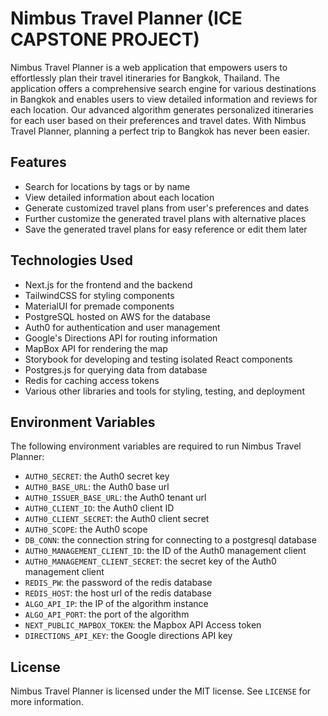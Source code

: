 # Nimbus Travel Planner (ICE CAPSTONE PROJECT)

Nimbus Travel Planner is a web application that empowers users to effortlessly plan their travel itineraries for Bangkok, Thailand. The application offers a comprehensive search engine for various destinations in Bangkok and enables users to view detailed information and reviews for each location. Our advanced algorithm generates personalized itineraries for each user based on their preferences and travel dates. With Nimbus Travel Planner, planning a perfect trip to Bangkok has never been easier.

## Features

- Search for locations by tags or by name
- View detailed information about each location
- Generate customized travel plans from user's preferences and dates
- Further customize the generated travel plans with alternative places
- Save the generated travel plans for easy reference or edit them later

## Technologies Used

- Next.js for the frontend and the backend
- TailwindCSS for styling components
- MaterialUI for premade components
- PostgreSQL hosted on AWS for the database
- Auth0 for authentication and user management
- Google's Directions API for routing information
- MapBox API for rendering the map
- Storybook for developing and testing isolated React components
- Postgres.js for querying data from database
- Redis for caching access tokens
- Various other libraries and tools for styling, testing, and deployment

## Environment Variables

The following environment variables are required to run Nimbus Travel Planner:

- `AUTH0_SECRET`: the Auth0 secret key
- `AUTH0_BASE_URL`: the Auth0 base url
- `AUTH0_ISSUER_BASE_URL`: the Auth0 tenant url
- `AUTH0_CLIENT_ID`: the Auth0 client ID
- `AUTH0_CLIENT_SECRET`: the Auth0 client secret
- `AUTH0_SCOPE`: the Auth0 scope
- `DB_CONN`: the connection string for connecting to a postgresql database
- `AUTH0_MANAGEMENT_CLIENT_ID`: the ID of the Auth0 management client
- `AUTH0_MANAGEMENT_CLIENT_SECRET`: the secret key of the Auth0 management client
- `REDIS_PW`: the password of the redis database
- `REDIS_HOST`: the host url of the redis database
- `ALGO_API_IP`: the IP of the algorithm instance
- `ALGO_API_PORT`: the port of the algorithm
- `NEXT_PUBLIC_MAPBOX_TOKEN`: the Mapbox API Access token
- `DIRECTIONS_API_KEY`: the Google directions API key

## License

Nimbus Travel Planner is licensed under the MIT license. See `LICENSE` for more information.

